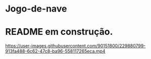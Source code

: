 # Jogo-de-nave

# README em construção.



https://user-images.githubusercontent.com/90151800/229880799-913fa488-6c62-47c8-ba96-558117265eca.mp4

